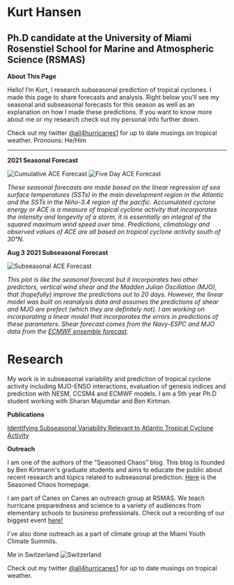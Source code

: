 # Kurt Hansen
## Ph.D candidate at the University of Miami Rosenstiel School for Marine and Atmospheric Science (RSMAS)


**About This Page**

Hello! I’m Kurt, I research subseasonal prediction of tropical cyclones. I made this page to share forecasts and analysis. Right below you’ll see my seasonal and subseasonal forecasts for this season as well as an explanation on how I made these predictions. If you want to know more about me or my research check out my personal info further down.

Check out my twitter [@all4hurricanes1](https://twitter.com/all4hurricanes1) for up to date musings on tropical weather.
Pronouns: He/Him

___

**2021 Seasonal Forecast**

![Cumulative ACE Forecast](https://user-images.githubusercontent.com/37673640/128367637-1962c339-fc72-41c6-8a44-10de4c412641.png)
![Five Day ACE Forecast](https://user-images.githubusercontent.com/37673640/128367572-9c0d6470-3d5f-42df-8b41-789ea8ab509b.png)

*These seasonal forecasts are made based on the linear regression of sea surface temperatures (SSTs) in the main development region in the Atlantic and the SSTs in the Niño-3.4 region of the pacific. Accumulated cyclone energy or ACE is a measure of tropical cyclone activity that incorporates the intensity and longevity of a storm, it is essentially an integral of the squared maximum wind speed over time. Predictions, climatology and observed values of ACE are all based on tropical cyclone activity south of 30°N.*


**Aug 3 2021 Subseasonal Forecast**

![Subseasonal ACE Forecast](https://user-images.githubusercontent.com/37673640/128365378-fec96418-b87d-4ea1-b127-a074e5932659.png)

*This plot is like the seasonal forecast but it incorporates two other predictors, vertical wind shear and the Madden Julian Oscillation (MJO), that (hopefully) improve the predictions out to 20 days. However, the linear model was built on reanalysis data and assumes the predictions of shear and MJO are prefect (which they are definitely not). I am working on incorporating a linear model that incorporates the errors in predictions of these parameters. Shear forecast comes from the Navy-ESPC and MJO data from the [ECMWF ensemble forecast](https://apps.ecmwf.int/webapps/opencharts/products/mofc_multi_mjo_family_index).*


# Research

My work is in subseasonal variability and prediction of tropical cyclone activity including MJO-ENSO interactions, evaluation of genesis indices and prediction with NESM, CCSM4 and ECMWF models. I am a 5th year Ph.D student working with Sharan Majumdar and Ben Kirtman.

**Publications**   

[Identifying Subseasonal Variability Relevant to Atlantic Tropical Cyclone Activity](https://journals.ametsoc.org/waf/article/doi/10.1175/WAF-D-19-0260.1/353803/Identifying-Subseasonal-Variability-Relevant-to)

**Outreach**

I am one of the authors of the “Seasoned Chaos” blog. This blog is founded by Ben Kirtmann's graduate students and aims to educate the public about recent research and topics related to subseasonal prediction. [Here](https://seasonedchaos.github.io/) is the Seasoned Chaos homepage. 

I am part of Canes on Canes an outreach group at RSMAS. We teach hurricane preparedness and science to a variety of audiences from elementary schools to business professionals. Check out a recording of our biggest event [here!](https://www.youtube.com/watch?v=5VKOYdmWM5I)

I've also done outreach as a part of climate group at the Miami Youth Climate Summits.

Me in Switzerland ![Switzerland](https://user-images.githubusercontent.com/37673640/87254653-02b4ff00-c452-11ea-94ed-96aa31f425dc.jpg)

Check out my twitter [@all4hurricanes1](https://twitter.com/all4hurricanes1) for up to date musings on tropical weather.







